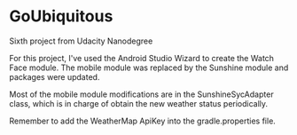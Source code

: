 # GoUbiquitous
Sixth project from Udacity Nanodegree

For this project, I've used the Android Studio Wizard to create the Watch Face module.
The mobile module was replaced by the Sunshine module and packages were updated.

Most of the mobile module modifications are in the SunshineSycAdapter class,
which is in charge of obtain the new weather status periodically.

Remember to add the WeatherMap ApiKey into the gradle.properties file.